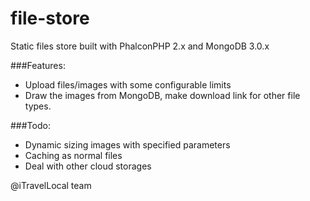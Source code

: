 # file-store
Static files store built with PhalconPHP 2.x and MongoDB 3.0.x

###Features:

- Upload files/images with some configurable limits
- Draw the images from MongoDB, make download link for other file types. 


###Todo:

- Dynamic sizing images with specified parameters
- Caching as normal files
- Deal with other cloud storages


@iTravelLocal team
